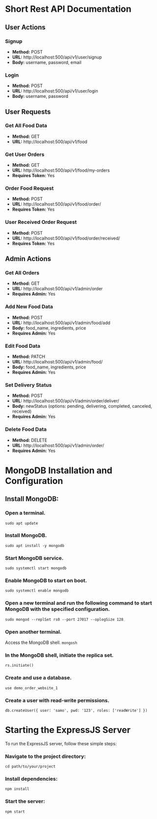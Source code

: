 # Short Rest API Documentation

## User Actions

### Signup

- **Method:** POST
- **URL:** http://localhost:500/api/v1/user/signup
- **Body:** username, password, email

### Login

- **Method:** POST
- **URL:** http://localhost:500/api/v1/user/login
- **Body:** username, password

## User Requests

### Get All Food Data

- **Method:** GET
- **URL:** http://localhost:500/api/v1/food

### Get User Orders

- **Method:** GET
- **URL:** http://localhost:500/api/v1/food/my-orders
- **Requires Token:** Yes

### Order Food Request

- **Method:** POST
- **URL:** http://localhost:500/api/v1/food/order/<food ID>
- **Requires Token:** Yes

### User Received Order Request

- **Method:** POST
- **URL:** http://localhost:500/api/v1/food/order/received/<food ID>
- **Requires Token:** Yes

## Admin Actions

### Get All Orders

- **Method:** GET
- **URL:** http://localhost:500/api/v1/admin/order
- **Requires Admin:** Yes

### Add New Food Data

- **Method:** POST
- **URL:** http://localhost:500/api/v1/admin/food/add
- **Body:** food_name, ingredients, price
- **Requires Admin:** Yes

### Edit Food Data

- **Method:** PATCH
- **URL:** http://localhost:500/api/v1/admin/food/<food ID>
- **Body:** food_name, ingredients, price
- **Requires Admin:** Yes

### Set Delivery Status

- **Method:** POST
- **URL:** http://localhost:500/api/v1/admin/order/deliver/<food ID>
- **Body:** newStatus (options: pending, delivering, completed, canceled, received)
- **Requires Admin:** Yes

### Delete Food Data

- **Method:** DELETE
- **URL:** http://localhost:500/api/v1/admin/order/<food ID>
- **Requires Admin:** Yes

# MongoDB Installation and Configuration

## Install MongoDB:

### Open a terminal.
```sudo apt update```

### Install MongoDB.
```sudo apt install -y mongodb```

### Start MongoDB service.
```sudo systemctl start mongodb```

### Enable MongoDB to start on boot.
```sudo systemctl enable mongodb```

### Open a new terminal and run the following command to start MongoDB with the specified configuration.
```sudo mongod --replSet rs0 --port 27017 --oplogSize 128```

### Open another terminal.
Access the MongoDB shell.
```mongosh```

### In the MongoDB shell, initiate the replica set.
```rs.initiate()```

### Create and use a database.
```use demo_order_website_1```

### Create a user with read-write permissions.
```db.createUser({ user: 'samo', pwd: '123', roles: ['readWrite'] })```

# Starting the ExpressJS Server

To run the ExpressJS server, follow these simple steps:

### **Navigate to the project directory:**
```cd path/to/your/project```

### **Install dependencies:**
```npm install```

### **Start the server:**
```
npm start
```

